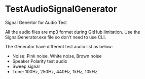 # TestAudioSignalGenerator
Signal Genertor for Audio Test

All the audio files are mp3 formet during GitHub limitation. Use the SignalGenerator.exe file so don't need to use CLI.

The Generator have different test audio list as below:

  - Noise: Pink noise, White noise, Brown noise
  - Speaker Polarity test audio
  - Sweep signal
  - Tone: 100Hz, 250Hz, 440Hz, 1kHz, 10kHz
